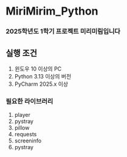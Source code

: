 # MiriMirim_Python
<h3>2025학년도 1학기 프로젝트 미리미림입니다

## 실행 조건
1. 윈도우 10 이상의 PC
2. Python 3.13 이상의 버전
3. PyCharm 2025.x 이상

### 필요한 라이브러리
1. player
2. pystray
3. pillow
4. requests
5. screeninfo
6. pystray

